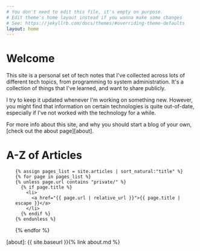 ```yaml
---
# You don't need to edit this file, it's empty on purpose.
# Edit theme's home layout instead if you wanna make some changes
# See: https://jekyllrb.com/docs/themes/#overriding-theme-defaults
layout: home
---
```


# Welcome

This site is a personal set of tech notes that I've collected across lots of different tech topics, from programming to system administration. It's a collection of things that I've learned, and want to share publicly.

I try to keep it updated whenever I'm working on something new. However, you might find that information on certain technologies is quite out-of-date, especially if I've not worked with the technology for a while.

For more info about this site, and why you should start a blog of your own, [check out the about page][about].

# A-Z of Articles

<ul>

    {% assign pages_list = site.articles | sort_natural:"title" %}
    {% for page in pages_list %}
    {% unless page.url contains "private/" %}
      {% if page.title %}
        <li>
          <a href="{{ page.url | relative_url }}">{{ page.title | escape }}</a>
        </li>
      {% endif %}
    {% endunless %}
  {% endfor %}
</ul>


[about]: {{ site.baseurl }}{% link about.md %}
